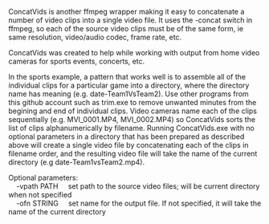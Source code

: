 ConcatVids is another ffmpeg wrapper making it easy to concatenate a number of video clips into a single video file. 
It uses the -concat switch in ffmpeg, so each of the source video clips must be of the same form, ie same resolution, video/audio codec, frame rate, etc.

ConcatVids was created to help while working with output from home video cameras for sports events, concerts, etc.

In the sports example, a pattern that works well is to assemble all of the individual clips for a particular game into a directory, where the directory name has meaning (e.g. date-Team1VsTeam2). Use other programs from this github account such as trim.exe to remove unwanted minutes from the begining and end of individual clips. Video cameras name each of the clips sequentially (e.g. MVI_0001.MP4, MVI_0002.MP4) so ConcatVids sorts the list of clips alphanumerically by filename. Running ConcatVids.exe with no optional parameters in a directory that has been prepared as described above will create a single video file by concatenating each of the clips in filename order, and the resulting video file will take the name of the current directory (e.g date-Team1vsTeam2.mp4). 

Optional parameters:\
 &nbsp;&nbsp;&nbsp; -vpath PATH  &nbsp;&nbsp;&nbsp; set path to the source video files; will be current directory when not specified\
 &nbsp;&nbsp;&nbsp; -ofn STRING  &nbsp;&nbsp;&nbsp; set name for the output file. If not specified, it will take the name of the current directory
